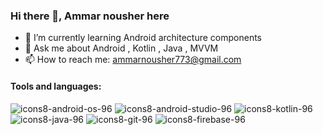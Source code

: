 ### Hi there 👋, Ammar nousher here

<!--
**ammar-nousher-ali/ammar-nousher-ali** is a ✨ _special_ ✨ repository because its `README.md` (this file) appears on your GitHub profile.
-->

<!--
Here are some ideas to get you started:

- 🔭 I’m currently working on Android Kotlin
-->
- 🌱 I’m currently learning Android architecture components
- 💬 Ask me about Android , Kotlin , Java , MVVM
- 📫 How to reach me: ammarnousher773@gmail.com

#### Tools and languages:

![icons8-android-os-96](https://user-images.githubusercontent.com/50176159/203555368-1d39522c-be3b-40d7-9eb9-d532a21da158.png)
![icons8-android-studio-96](https://user-images.githubusercontent.com/50176159/203556428-b8d93403-268e-49dc-b22e-2109922bd27a.png)
![icons8-kotlin-96](https://user-images.githubusercontent.com/50176159/203556497-5f423fde-fdf5-4f05-b880-7eb961baaf6b.png)
![icons8-java-96](https://user-images.githubusercontent.com/50176159/203556561-1f3306a9-d1ee-47ab-a5a1-ba0d0a6c5f6b.png)
![icons8-git-96](https://user-images.githubusercontent.com/50176159/203556619-126c3c16-1678-4b17-bc5a-c7b3804ed788.png)
![icons8-firebase-96](https://user-images.githubusercontent.com/50176159/203556739-83b881fb-c01d-48d2-abdd-aa7df68fbcc0.png)



<!--
- 😄 Pronouns: ...
- ⚡ Fun fact: ...

- 👯 I’m looking to collaborate on open source projects

- 🤔 I’m looking for help with ...
-->
